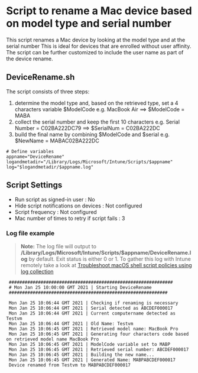 # Script to rename a Mac device based on model type and serial number

This script renames a Mac device by looking at the model type and at the serial number
This is ideal for devices that are enrolled without user affinity. The script can be further customized to include the user name as part of the device rename.

## DeviceRename.sh

The script consists of three steps:
1) determine the model type and, based on the retrieved type, set a 4 characters variable $ModelCode
    e.g. MacBook Air ==> $ModelCode = MABA
2) collect the serial number and keep the first 10 characters
    e.g. Serial Number = C02BA222DC79 ==> $SerialNum = C02BA222DC
3) build the final name by combining $ModelCode and $serial
    e.g. $NewName = MABAC02BA222DC
    
```
# Define variables
appname="DeviceRename"
logandmetadir="/Library/Logs/Microsoft/Intune/Scripts/$appname"
log="$logandmetadir/$appname.log"
```

## Script Settings

- Run script as signed-in user : No
- Hide script notifications on devices : Not configured
- Script frequency : Not configured
- Mac number of times to retry if script fails : 3

### Log file example

>**Note:** The log file will output to **/Library/Logs/Microsoft/Intune/Scripts/$appname/DeviceRename.log** by default. Exit status is either 0 or 1. To gather this log with Intune remotely take a look at  [Troubleshoot macOS shell script policies using log collection](https://docs.microsoft.com/en-us/mem/intune/apps/macos-shell-scripts#troubleshoot-macos-shell-script-policies-using-log-collection)

```
 ##############################################################
 # Mon Jan 25 10:00:00 GMT 2021 | Starting DeviceRename
 ############################################################

 Mon Jan 25 10:06:44 GMT 2021 | Checking if renaming is necessary
 Mon Jan 25 10:06:44 GMT 2021 | Serial detected as ABCDEF000017
 Mon Jan 25 10:06:44 GMT 2021 | Current computername detected as Testvm
 Mon Jan 25 10:06:44 GMT 2021 | Old Name: Testvm
 Mon Jan 25 10:06:45 GMT 2021 | Retrieved model name: MacBook Pro
 Mon Jan 25 10:06:45 GMT 2021 | Generating four characters code based on retrieved model name MacBook Pro
 Mon Jan 25 10:06:45 GMT 2021 | ModelCode variable set to MABP
 Mon Jan 25 10:06:45 GMT 2021 | Retrieved serial number: ABCDEF000017
 Mon Jan 25 10:06:45 GMT 2021 | Building the new name...
 Mon Jan 25 10:06:45 GMT 2021 | Generated Name: MABPABCDEF000017
 Device renamed from Testvm to MABPABCDEF000017

```
